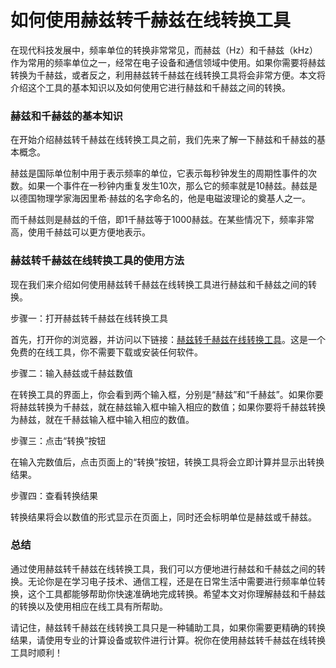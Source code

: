 如何使用赫兹转千赫兹在线转换工具
================

在现代科技发展中，频率单位的转换非常常见，而赫兹（Hz）和千赫兹（kHz）作为常用的频率单位之一，经常在电子设备和通信领域中使用。如果你需要将赫兹转换为千赫兹，或者反之，利用赫兹转千赫兹在线转换工具将会非常方便。本文将介绍这个工具的基本知识以及如何使用它进行赫兹和千赫兹之间的转换。

### 赫兹和千赫兹的基本知识

在开始介绍赫兹转千赫兹在线转换工具之前，我们先来了解一下赫兹和千赫兹的基本概念。

赫兹是国际单位制中用于表示频率的单位，它表示每秒钟发生的周期性事件的次数。如果一个事件在一秒钟内重复发生10次，那么它的频率就是10赫兹。赫兹是以德国物理学家海因里希·赫兹的名字命名的，他是电磁波理论的奠基人之一。

而千赫兹则是赫兹的千倍，即1千赫兹等于1000赫兹。在某些情况下，频率非常高，使用千赫兹可以更方便地表示。

### 赫兹转千赫兹在线转换工具的使用方法

现在我们来介绍如何使用赫兹转千赫兹在线转换工具进行赫兹和千赫兹之间的转换。

步骤一：打开赫兹转千赫兹在线转换工具

首先，打开你的浏览器，并访问以下链接：[赫兹转千赫兹在线转换工具](https://www.onlinecalculatorsfree.com/zh-tw/convert/hertz-to-kilohertz.html)。这是一个免费的在线工具，你不需要下载或安装任何软件。

步骤二：输入赫兹或千赫兹数值

在转换工具的界面上，你会看到两个输入框，分别是“赫兹”和“千赫兹”。如果你要将赫兹转换为千赫兹，就在赫兹输入框中输入相应的数值；如果你要将千赫兹转换为赫兹，就在千赫兹输入框中输入相应的数值。

步骤三：点击“转换”按钮

在输入完数值后，点击页面上的“转换”按钮，转换工具将会立即计算并显示出转换结果。

步骤四：查看转换结果

转换结果将会以数值的形式显示在页面上，同时还会标明单位是赫兹或千赫兹。

### 总结

通过使用赫兹转千赫兹在线转换工具，我们可以方便地进行赫兹和千赫兹之间的转换。无论你是在学习电子技术、通信工程，还是在日常生活中需要进行频率单位转换，这个工具都能够帮助你快速准确地完成转换。希望本文对你理解赫兹和千赫兹的转换以及使用相应在线工具有所帮助。

请记住，赫兹转千赫兹在线转换工具只是一种辅助工具，如果你需要更精确的转换结果，请使用专业的计算设备或软件进行计算。祝你在使用赫兹转千赫兹在线转换工具时顺利！